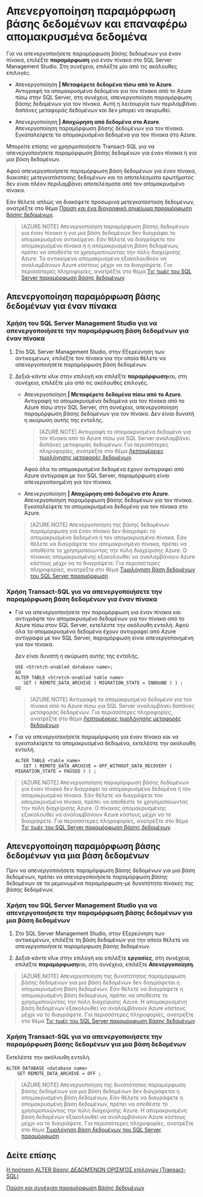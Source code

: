 <properties
    pageTitle="Απενεργοποίηση παραμόρφωση βάσης δεδομένων και επαναφέρω απομακρυσμένα δεδομένα | Microsoft Azure"
    description="Μάθετε πώς μπορείτε να απενεργοποιήσετε την παραμόρφωση βάσης δεδομένων για έναν πίνακα και επαναφέρω προαιρετικά απομακρυσμένα δεδομένα."
    services="sql-server-stretch-database"
    documentationCenter=""
    authors="douglaslMS"
    manager="jhubbard"
    editor=""/>

<tags
    ms.service="sql-server-stretch-database"
    ms.workload="data-management"
    ms.tgt_pltfrm="na"
    ms.devlang="na"
    ms.topic="article"
    ms.date="08/05/2016"
    ms.author="douglasl"/>

# <a name="disable-stretch-database-and-bring-back-remote-data"></a>Απενεργοποίηση παραμόρφωση βάσης δεδομένων και επαναφέρω απομακρυσμένα δεδομένα

Για να απενεργοποιήσετε παραμόρφωση βάσης δεδομένων για έναν πίνακα, επιλέξτε **παραμόρφωση** για έναν πίνακα στο SQL Server Management Studio. Στη συνέχεια, επιλέξτε μία από τις ακόλουθες επιλογές.

-   Απενεργοποίηση **| Μεταφέρετε δεδομένα πίσω από το Azure**. Αντιγραφή τα απομακρυσμένα δεδομένα για τον πίνακα από το Azure πίσω στην SQL Server, στη συνέχεια, απενεργοποίηση παραμόρφωση βάσης δεδομένων για τον πίνακα. Αυτή η λειτουργία των περιλαμβάνει δαπάνες μεταφοράς δεδομένων και δεν μπορεί να ακυρωθεί.

-   Απενεργοποίηση **| Αποχώρηση από δεδομένα στο Azure**. Απενεργοποίηση παραμόρφωση βάσης δεδομένων για τον πίνακα.  Εγκαταλείψετε τα απομακρυσμένα δεδομένα για τον πίνακα στο Azure.

Μπορείτε επίσης να χρησιμοποιήσετε Transact\-SQL για να απενεργοποιήσετε παραμόρφωση βάσης δεδομένων για έναν πίνακα ή για μια βάση δεδομένων.

Αφού απενεργοποιήσετε παραμόρφωση βάση δεδομένων για έναν πίνακα, διακοπές μετεγκατάστασης δεδομένων και τα αποτελέσματα ερωτήματος δεν είναι πλέον περιλαμβάνει αποτελέσματα από τον απομακρυσμένο πίνακα.

Εάν θέλετε απλώς να διακόψετε προσωρινά μετεγκατάσταση δεδομένων, ανατρέξτε στο θέμα [Παύση και ένα βιογραφικό σημείωμα παραμόρφωση βάσης δεδομένων](sql-server-stretch-database-pause.md).

>   [AZURE.NOTE] Απενεργοποίηση παραμόρφωση βάσης δεδομένων για έναν πίνακα ή για μια βάση δεδομένων δεν διαγράφει το απομακρυσμένο αντικείμενο. Εάν θέλετε να διαγράψετε τον απομακρυσμένο πίνακα ή η απομακρυσμένη βάση δεδομένων, πρέπει να αποθέστε το χρησιμοποιώντας την πύλη διαχείρισης Azure. Τα αντικείμενα απομακρυσμένο εξακολουθούν να αναλαμβάνουν Azure κόστους μέχρι να τα διαγράψετε. Για περισσότερες πληροφορίες, ανατρέξτε στο θέμα [Τις τιμές του SQL Server παραμόρφωση βάσης δεδομένων](https://azure.microsoft.com/pricing/details/sql-server-stretch-database/).

## <a name="disable-stretch-database-for-a-table"></a>Απενεργοποίηση παραμόρφωση βάσης δεδομένων για έναν πίνακα

### <a name="use-sql-server-management-studio-to-disable-stretch-database-for-a-table"></a>Χρήση του SQL Server Management Studio για να απενεργοποιήσετε την παραμόρφωση βάση δεδομένων για έναν πίνακα

1.  Στο SQL Server Management Studio, στην Εξερεύνηση των αντικειμένων, επιλέξτε τον πίνακα για την οποία θέλετε να απενεργοποιήσετε παραμόρφωση βάση δεδομένων.

2.  Δεξιά\-κάντε κλικ στην επιλογή και επιλέξτε **παραμόρφωση**και, στη συνέχεια, επιλέξτε μία από τις ακόλουθες επιλογές.

    -   Απενεργοποίηση **| Μεταφέρετε δεδομένα πίσω από το Azure**. Αντιγραφή τα απομακρυσμένα δεδομένα για τον πίνακα από το Azure πίσω στην SQL Server, στη συνέχεια, απενεργοποίηση παραμόρφωση βάσης δεδομένων για τον πίνακα. Δεν είναι δυνατή η ακύρωση αυτής της εντολής.

        >   [AZURE.NOTE] Αντιγραφή τα απομακρυσμένα δεδομένα για τον πίνακα από το Azure πίσω για SQL Server αναλαμβάνει δαπάνες μεταφοράς δεδομένων. Για περισσότερες πληροφορίες, ανατρέξτε στο θέμα [Λεπτομέρειες τιμολόγησης μεταφορές δεδομένων](https://azure.microsoft.com/pricing/details/data-transfers/).

        Αφού όλα τα απομακρυσμένα δεδομένα έχουν αντιγραφεί από Azure αντίγραφα με τον SQL Server, παραμόρφωση είναι απενεργοποιημένη για τον πίνακα.

    -   Απενεργοποίηση **| Αποχώρηση από δεδομένα στο Azure**. Απενεργοποίηση παραμόρφωση βάσης δεδομένων για τον πίνακα.  Εγκαταλείψετε τα απομακρυσμένα δεδομένα για τον πίνακα στο Azure.

    >   [AZURE.NOTE] Απενεργοποίηση της βάσης δεδομένων παραμόρφωση για έναν πίνακα δεν διαγράφει τα απομακρυσμένα δεδομένα ή τον απομακρυσμένο πίνακα. Εάν θέλετε να διαγράψετε τον απομακρυσμένο πίνακα, πρέπει να αποθέστε το χρησιμοποιώντας την πύλη διαχείρισης Azure. Ο πίνακας απομακρυσμένης εξακολουθεί να αναλαμβάνουν Azure κόστους μέχρι να το διαγράψετε. Για περισσότερες πληροφορίες, ανατρέξτε στο θέμα [Τιμολόγηση βάση δεδομένων του SQL Server παραμόρφωση](https://azure.microsoft.com/pricing/details/sql-server-stretch-database/).

### <a name="use-transact-sql-to-disable-stretch-database-for-a-table"></a>Χρήση Transact\-SQL για να απενεργοποιήσετε την παραμόρφωση βάση δεδομένων για έναν πίνακα

-   Για να απενεργοποιήσετε την παραμόρφωση για έναν πίνακα και αντιγράψτε τον απομακρυσμένο δεδομένων για τον πίνακα από το Azure πίσω στον SQL Server, εκτελέστε την ακόλουθη εντολή. Αφού όλα τα απομακρυσμένα δεδομένα έχουν αντιγραφεί από Azure αντίγραφα με τον SQL Server, παραμόρφωση είναι απενεργοποιημένη για τον πίνακα.

    Δεν είναι δυνατή η ακύρωση αυτής της εντολής.

    ```tsql
    USE <Stretch-enabled database name>;
    GO
    ALTER TABLE <Stretch-enabled table name>  
       SET ( REMOTE_DATA_ARCHIVE ( MIGRATION_STATE = INBOUND ) ) ;
    GO
    ```
    >   [AZURE.NOTE] Αντιγραφή τα απομακρυσμένα δεδομένα για τον πίνακα από το Azure πίσω για SQL Server αναλαμβάνει δαπάνες μεταφοράς δεδομένων. Για περισσότερες πληροφορίες, ανατρέξτε στο θέμα [Λεπτομέρειες τιμολόγησης μεταφορές δεδομένων](https://azure.microsoft.com/pricing/details/data-transfers/).

-   Για να απενεργοποιήσετε παραμόρφωση για έναν πίνακα και να εγκαταλείψετε τα απομακρυσμένα δεδομένα, εκτελέστε την ακόλουθη εντολή.

    ```tsql
    ALTER TABLE <table_name>
       SET ( REMOTE_DATA_ARCHIVE = OFF_WITHOUT_DATA_RECOVERY ( MIGRATION_STATE = PAUSED ) ) ;
    ```

>   [AZURE.NOTE] Απενεργοποίηση παραμόρφωση βάσης δεδομένων για έναν πίνακα δεν διαγράφει τα απομακρυσμένα δεδομένα ή τον απομακρυσμένο πίνακα. Εάν θέλετε να διαγράψετε τον απομακρυσμένο πίνακα, πρέπει να αποθέστε το χρησιμοποιώντας την πύλη διαχείρισης Azure. Ο πίνακας απομακρυσμένης εξακολουθεί να αναλαμβάνουν Azure κόστους μέχρι να το διαγράψετε. Για περισσότερες πληροφορίες, ανατρέξτε στο θέμα [Τις τιμές του SQL Server παραμόρφωση βάσης δεδομένων](https://azure.microsoft.com/pricing/details/sql-server-stretch-database/).

## <a name="disable-stretch-database-for-a-database"></a>Απενεργοποίηση παραμόρφωση βάσης δεδομένων για μια βάση δεδομένων
Πριν να απενεργοποιήσετε παραμόρφωση βάσης δεδομένων για μια βάση δεδομένων, πρέπει να απενεργοποιήσετε παραμόρφωση βάσης δεδομένων σε τα μεμονωμένα παραμόρφωση\-με δυνατότητα πίνακες της βάσης δεδομένων.

### <a name="use-sql-server-management-studio-to-disable-stretch-database-for-a-database"></a>Χρήση του SQL Server Management Studio για να απενεργοποιήσετε την παραμόρφωση βάσης δεδομένων για μια βάση δεδομένων

1.  Στο SQL Server Management Studio, στην Εξερεύνηση των αντικειμένων, επιλέξτε τη βάση δεδομένων για την οποία θέλετε να απενεργοποιήσετε παραμόρφωση βάσης δεδομένων.

2.  Δεξιά\-κάντε κλικ στην επιλογή και επιλέξτε **εργασίες**, στη συνέχεια, επιλέξτε **παραμόρφωση**και, στη συνέχεια, επιλέξτε **Απενεργοποίηση**.

>   [AZURE.NOTE] Απενεργοποίηση της δυνατότητας παραμόρφωση βάσης δεδομένων για μια βάση δεδομένων δεν διαγράφεται η απομακρυσμένη βάση δεδομένων. Εάν θέλετε να διαγράψετε η απομακρυσμένη βάση δεδομένων, πρέπει να αποθέστε το χρησιμοποιώντας την πύλη διαχείρισης Azure. Η απομακρυσμένη βάση δεδομένων εξακολουθεί να αναλαμβάνουν Azure κόστους μέχρι να το διαγράψετε. Για περισσότερες πληροφορίες, ανατρέξτε στο θέμα [Τις τιμές του SQL Server παραμόρφωση βάσης δεδομένων](https://azure.microsoft.com/pricing/details/sql-server-stretch-database/).

### <a name="use-transact-sql-to-disable-stretch-database-for-a-database"></a>Χρήση Transact\-SQL για να απενεργοποιήσετε την παραμόρφωση βάσης δεδομένων για μια βάση δεδομένων
Εκτελέστε την ακόλουθη εντολή.

```tsql
ALTER DATABASE <database name>
    SET REMOTE_DATA_ARCHIVE = OFF ;
```

>   [AZURE.NOTE] Απενεργοποίηση της δυνατότητας παραμόρφωση βάσης δεδομένων για μια βάση δεδομένων δεν διαγράφεται η απομακρυσμένη βάση δεδομένων. Εάν θέλετε να διαγράψετε η απομακρυσμένη βάση δεδομένων, πρέπει να αποθέστε το χρησιμοποιώντας την πύλη διαχείρισης Azure. Η απομακρυσμένη βάση δεδομένων εξακολουθεί να αναλαμβάνουν Azure κόστους μέχρι να το διαγράψετε. Για περισσότερες πληροφορίες, ανατρέξτε στο θέμα [Τιμολόγηση βάση δεδομένων του SQL Server παραμόρφωση](https://azure.microsoft.com/pricing/details/sql-server-stretch-database/).

## <a name="see-also"></a>Δείτε επίσης

[Η πρόταση ALTER βάσης ΔΕΔΟΜΈΝΩΝ ΟΡΙΣΜΌΣ επιλογών (Transact-SQL)](https://msdn.microsoft.com/library/bb522682.aspx)

[Παύση και συνέχιση παραμόρφωση βάσης δεδομένων](sql-server-stretch-database-pause.md)
